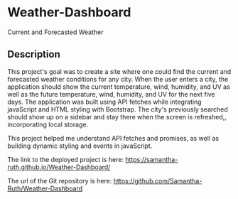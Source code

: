 # Weather-Dashboard
Current and Forecasted Weather

## Description

This project's goal was to create a site where one could find the current and forecasted weather conditions for any city.  When the user enters a city, the application should show the current temperature, wind, humidity, and UV as well as the future temperature, wind, humidity, and UV for the next five days. The application was built using API fetches while integrating javaScript and HTML styling with Bootstrap. The city's previously searched should show up on a sidebar and stay there when the screen is refreshed,, incorporating local storage.  






This project helped me understand API fetches and promises, as well as building dynamic styling and events in javaScript.  


The link to the deployed project is here: https://samantha-ruth.github.io/Weather-Dashboard/

The url of the Git repository is here: https://github.com/Samantha-Ruth/Weather-Dashboard

